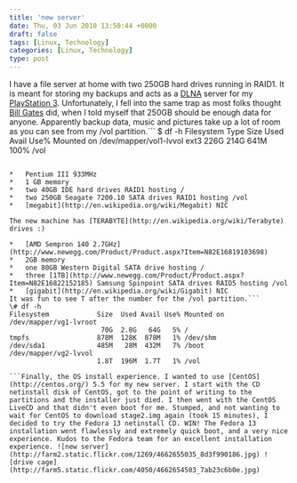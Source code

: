 ```yaml
---
title: 'new server'
date: Thu, 03 Jun 2010 13:50:44 +0000
draft: false
tags: [Linux, Technology]
categories: [Linux, Technology]
type: post
---
```


I have a file server at home with two 250GB hard drives running in RAID1. It is meant for storing my backups and acts as a [DLNA](http://www.dlna.org/home) server for my [PlayStation 3](http://us.playstation.com/ps3/index.htm). Unfortunately, I fell into the same trap as most folks thought [Bill Gates](http://en.wikiquote.org/wiki/Bill_Gates#Misattributed) did, when I told myself that 250GB should be enough data for anyone. Apparently backup data, music and pictures take up a lot of room as you can see from my /vol partition.```
$ df -h
Filesystem    Type    Size  Used Avail Use% Mounted on
/dev/mapper/vol1-lvvol
              ext3    226G  214G  641M 100% /vol

```I figured it was time for an upgrade. I replaced motherboard, cpu, memory, and of course the drives. The old machine specs are as follows:

*   Pentium III 933MHz
*   1 GB memory
*   two 40GB IDE hard drives RAID1 hosting /
*   two 250GB Seagate 7200.10 SATA drives RAID1 hosting /vol
*   [megabit](http://en.wikipedia.org/wiki/Megabit) NIC

The new machine has [TERABYTE](http://en.wikipedia.org/wiki/Terabyte) drives :)

*   [AMD Sempron 140 2.7GHz](http://www.newegg.com/Product/Product.aspx?Item=N82E16819103698)
*   2GB memory
*   one 80GB Western Digital SATA drive hosting /
*   three [1TB](http://www.newegg.com/Product/Product.aspx?Item=N82E16822152185) Samsung Spinpoint SATA drives RAID5 hosting /vol
*   [gigabit](http://en.wikipedia.org/wiki/Gigabit) NIC
It was fun to see T after the number for the /vol partition.```
\# df -h
Filesystem            Size  Used Avail Use% Mounted on
/dev/mapper/vg1-lvroot
                       70G  2.8G   64G   5% /
tmpfs                 878M  128K  878M   1% /dev/shm
/dev/sda1             485M   28M  432M   7% /boot
/dev/mapper/vg2-lvvol
                      1.8T  196M  1.7T   1% /vol

```Finally, the OS install experience. I wanted to use [CentOS](http://centos.org/) 5.5 for my new server. I start with the CD netinstall disk of CentOS, got to the point of writing to the partitions and the installer just died. I then went with the CentOS LiveCD and that didn't even boot for me. Stumped, and not wanting to wait for CentOS to download stage2.img again (took 15 minutes), I decided to try the Fedora 13 netinstall CD. WIN! The Fedora 13 installation went flawlessly and extremely quick boot, and a very nice experience. Kudos to the Fedora team for an excellent installation experience. ![new server](http://farm2.static.flickr.com/1269/4662655035_8d3f990186.jpg) ![drive cage](http://farm5.static.flickr.com/4050/4662654503_7ab23c6b0e.jpg)